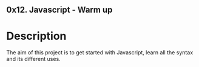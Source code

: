 ## 0x12. Javascript - Warm up
# Description
The aim of this project is to get started with Javascript, learn all the syntax and its different uses.
